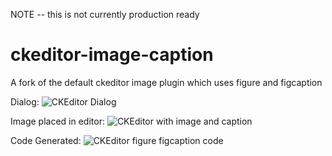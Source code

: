 NOTE -- this is not currently production ready

# ckeditor-image-caption
A fork of the default ckeditor image plugin which uses figure and figcaption

Dialog:
![CKEditor Dialog](https://raw.github.com/ninapavlich/ckeditor-image-caption/master/docs/1_dialog.png)

Image placed in editor:
![CKEditor with image and caption](https://raw.github.com/ninapavlich/ckeditor-image-caption/master/docs/2_editor.png)

Code Generated:
![CKEditor figure figcaption code](https://raw.github.com/ninapavlich/ckeditor-image-caption/master/docs/3_code.png)
